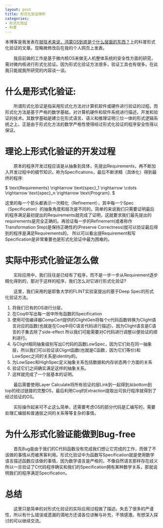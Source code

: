 ```yaml
---
layout: post
title: 形式化验证简析
categories:
- 形式化验证
- 科普
---
```


本博客是我发表在[就技术来说，鸿蒙OS到底是个什么层面的东西？](https://emacs-china.org/t/os/10210/69)上的科普形式化验证的文章。现略微修改后在我的个人网页上发表。

&emsp;&emsp;我目前做的工作是基于微内核OS来做无人机整体系统的安全性方面的研究，需对微内核进行形式化验证。因为形式化验证方法很多，验证工具也有很多。在此我只能就我所研究的内容谈一谈。

# 什么是形式化验证:
&emsp;&emsp;所谓形式化验证是指采用形式化方法对计算机软件或硬件进行验证的过程。而形式化方法是基于严格的数学基础，对计算机硬件和软件系统进行描述，开发和验证的技术。其数学基础是建立在形式语言、语义和推理证明三位一体的形式逻辑系统之上。正是由于形式化方法的数学严格性使得经过形式化验证的程序安全性得以保证。

# 理论上形式化验证的开发过程
&emsp;&emsp;原本的程序开发过程应该是从抽象到具体，先提出Requirements，再不断加入开发过程中的细节知识，称为Specifications，最后不断求精（具体化）得到最终的程序:

$
\text{Requirements} \rightarrow \text{spec}_1 \rightarrow \cdots \rightarrow \text{spec}_n \rightarrow \text{Program}.
$

这里的每一个箭头都表示一次精化（Refinement），其中每一个Spec（Specification）的抽象角度和层次是不同的。简单的来说我们只需要证明最后的程序满足最初提出的Requirements就完成了证明，这就要求我们最先提出的requirements是完全正确的。再验证每一步的Refinement(或者称作Transformation Step)是保持正确性的(Preserve Correctness)就可以验证最后得到的程序是满足Requirements的。 所以可以看出提Requirement和写Specification是非常重要也是形式化验证中最为困难的。

# 实际中形式化验证怎么做
&emsp;&emsp;实际应用中，我们往往是已经有了程序，而不是一步一步从Requirement逐步精化得到的，那对于这样的程序，我们怎么对它进行形式化验证?

&emsp;&emsp;这里，我们采用的是耶鲁大学的FLINT实验室提出的基于Deep Spec的形式化验证方法。
1. 将我们已有的OS进行分层，
2. 在Coq中写出每一层中所有函数的Specification
3. 使用可信编译器CompCert提供的ClightGen将每个c代码函数转换为Clight语言对应的函数(也就是在Coq中将C语言代码进行描述)，因为Clight语言是C语言的子集去除了side-effect 所以我们可能需要对C代码进行调整以便验证的顺利进行。
4. 与Clight相同抽象级别写出C代码的函数LowSpec，因为它们处在同一抽象层，所以我们可以验证该Clignt函数(也就是C函数，因为它们等价)和LowSpec之间的关系是identity的。
5. 为LowSpec和HighSpec定义抽象关系包括数据和内存状态两个方面的关系
6. 验证它们之间确实满足这样的抽象关系。
7. 这样就完成了一个层基本的证明。

&emsp;&emsp;最后需要使用Layer Calculate将所有验证的层Link到一起得到从bottom到top的经过链接的完整OS，最后利用Coq的Extraction提取出可执行程序就得到了经过验证的OS。

&emsp;&emsp;实际操作起来可不止这么简单，还需要考虑OS的部分代码是汇编写的，需要处理汇编层和普通层之间的关系等等复杂的事情。

# 为什么形式化验证能做到Bug-free
&emsp;&emsp;首先Bug是由于我们的C代码函数没有完成我们想让它完成的工作，而做了不该做的事情从而被黑客利用。形式化验证中为函数写Specification就是使用数学语言描述函数应该做的事情，因为数学语言是严格的，不像自然语言那样存在歧义所以一旦验证了C代码程序确实和我们的Specification拥有某种数学关系，那就说明我们的程序满足Specification。

# 总结
&emsp;&emsp;这里只是简单的对形式化验证的实际应用过程做了描述。失去了很多的严谨性，所以有什么错误或遗漏的滴地方还请各位谅解与补充，不慎感激。有想深入探讨的可以继续交流。